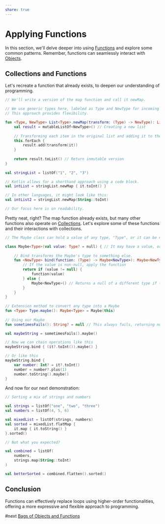 ```yaml
---
share: true
---
```


# Applying Functions  

In this section, we'll delve deeper into using [Functions](./Functions.md) and explore some common patterns. Remember, functions can seamlessly interact with [Objects](./Objects.md).

## Collections and Functions  

Let's recreate a function that already exists, to deepen our understanding of programming.

```Kotlin  
// We'll write a version of the map function and call it newMap.

// We use generic types here, labeled as Type and NewType for incoming and outgoing data respectively.
// This approach provides flexibility.

fun <Type, NewType> List<Type>.newMap(transform: (Type) -> NewType): List<NewType> {  
    val result = mutableListOf<NewType>() // Creating a new list
    
    // Transforming each item in the original list and adding it to the new list
    this.forEach {
        result.add(transform(it))
    }
    
    return result.toList() // Return inmutable version
}  
  
val stringList = listOf("1", "2", "3")  

// Kotlin allows for a shorthand approach using a code block.
val intList = stringList.newMap { it.toInt() }  

// In other languages, it might look like this:
val intList2 = stringList.newMap(String::toInt)  

// Our focus here is on readability.
```  

Pretty neat, right? The map function already exists, but many other functions also operate on [Collections](Collections.md). Let's explore some of these functions and their interactions with collections.

```Kotlin  
// The Maybe class can hold a value of any type, "Type", or it can be null.

class Maybe<Type>(val value: Type? = null) { // It may have a value, or it might be null
        
    // Bind transforms the Maybe's type to something else.
    fun <NewType> bind(function: (Type) -> Maybe<NewType>): Maybe<NewType> {
        // If the value is non-null, apply the function
        return if (value != null) {
            function(value)
        } else {            
            Maybe<NewType>() // Returns a null of a different type if the original value is null
        }    
    }
}  
  
// Extension method to convert any type into a Maybe
fun <Type> Type.maybe(): Maybe<Type> = Maybe(this)  
  
// Using our Maybe
fun sometimesFails(): String? = null // This always fails, returning null

val maybeString = sometimesFails().maybe()  

// Now we can chain operations like this
maybeString.bind { (it?.toInt()).maybe() }  

// Or like this
maybeString.bind {  
    var number: Int? = it?.toInt()        
    number = number?.plus(1)
    number.toString().maybe()    
}  
```  

And now for our next demonstration:

```Kotlin  
// Sorting a mix of strings and numbers

val strings = listOf("one", "two", "three")  
val numbers = listOf(4, 5, 6)  

val mixedList = listOf(strings, numbers)  
val sorted = mixedList.flatMap { 
    it.map { it.toString() }
}.sorted()

// Not what you expected?

val combined = listOf(
    numbers,
    strings.map(String::toInt)
)

val betterSorted = combined.flatten().sorted()
```  

## Conclusion  

Functions can effectively replace loops using higher-order functionalities, offering a more expressive and flexible approach to programming.

#next [Bags of Objects and Functions](Bags%20of%20Objects%20and%20Functions.html)